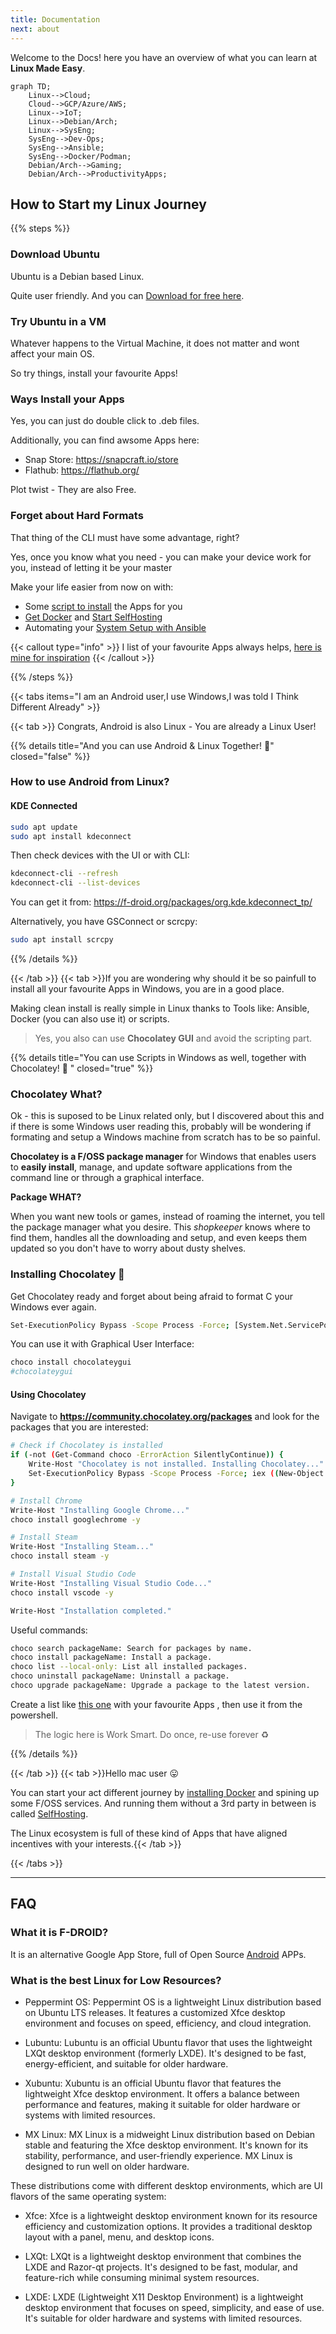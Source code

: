 ```yaml
---
title: Documentation
next: about
---
```


Welcome to the Docs! here you have an overview of what you can learn at **Linux Made Easy**.

<!-- This is a demo of the theme's documentation layout.

## Hello, World!

```go {filename="main.go"}
package main

import "fmt"

func main() {
    fmt.Println("Hello, World!")
}
``` -->


```mermaid
graph TD;
    Linux-->Cloud;
    Cloud-->GCP/Azure/AWS;
    Linux-->IoT;
    Linux-->Debian/Arch;
    Linux-->SysEng;
    SysEng-->Dev-Ops;
    SysEng-->Ansible;
    SysEng-->Docker/Podman;
    Debian/Arch-->Gaming;
    Debian/Arch-->ProductivityApps;
```

<!-- This is what you can expect in **the Linux journey**:

```mermaid
journey
    title Your User Journey as a New Linux User Adventure
    section Heard about Linux
        Excitement for Linux: 4: You
    section Getting Started
        Install Linux: 5: You
        Confusion sets in: 2: You
        Google for help: 3: You
    section The Valley of Despair
        Encounter Terminal: 2: You
        "What is sudo?": 2: You
        Stack Overflow Deep Dive: 3: You
    section Climbing the Learning Curve
        Find Linux Made Easy! (YOU are HERE): 4: You
        First successful script: 4: You
    section Triumph!
        Customized desktop: 4: You
        Proud Linux user: 5: You
        Feeling like a hacker: 3: You        
    section Next Steps
        Dreaming in code: 5: You
        Helping others with Linux: 5: You
``` -->

## How to Start my Linux Journey

{{% steps %}}

### Download Ubuntu

Ubuntu is a Debian based Linux. 

Quite user friendly. And you can [Download for free here](https://ubuntu.com/download).

<!-- <div class="mb-6">
{{< hextra/hero-button text="Get Ubuntu" link="https://ubuntu.com/download" >}}
</div> -->

### Try Ubuntu in a VM

Whatever happens to the Virtual Machine, it does not matter and wont affect your main OS.

So try things, install your favourite Apps!

### Ways Install your Apps

Yes, you can just do double click to .deb files.

Additionally, you can find awsome Apps here:

* Snap Store: <https://snapcraft.io/store>
* Flathub: <https://flathub.org/>

Plot twist - They are also Free.

### Forget about Hard Formats

That thing of the CLI must have some advantage, right?

Yes, once you know what you need - you can make your device work for you, instead of letting it be your master

Make your life easier from now on with:

* Some [script to install](https://jalcocert.github.io/Linux/docs/debian/linux_installing_apps/) the Apps for you
* [Get Docker](https://jalcocert.github.io/Linux/docs/debian/docker/) and [Start SelfHosting](https://fossengineer.com/tags/self-hosting/)
* Automating your [System Setup with Ansible](https://jalcocert.github.io/Linux/docs/linux__cloud.md/ansible/)


{{< callout type="info" >}}
I list of your favourite Apps always helps, [here is mine for inspiration](https://jalcocert.github.io/Linux/docs/nix/fav-apps/)
{{< /callout >}}

{{% /steps %}}


{{< tabs items="I am an Android user,I use Windows,I was told I Think Different Already" >}}

  {{< tab >}} 
  Congrats, Android is also Linux - You are already a Linux User!

{{% details title="And you can use Android & Linux Together! 🚀" closed="false" %}}

### How to use Android from Linux?

#### KDE Connected

```sh
sudo apt update
sudo apt install kdeconnect
```

Then check devices with the UI or with CLI:

```sh
kdeconnect-cli --refresh
kdeconnect-cli --list-devices
```

You can get it from: <https://f-droid.org/packages/org.kde.kdeconnect_tp/>

Alternatively, you have GSConnect or scrcpy:

```sh
sudo apt install scrcpy
```

{{% /details %}}

  {{< /tab >}}
  {{< tab >}}If you are wondering why should it be so painfull to install all your favourite Apps in Windows, you are in a good place.

Making clean install is really simple in Linux thanks to Tools like: Ansible, Docker (you can also use it) or scripts.

> Yes, you also can use **Chocolatey GUI** and avoid the scripting part.

{{% details title="You can use Scripts in Windows as well, together with Chocolatey! 🍫 " closed="true" %}}


### Chocolatey What?

Ok - this is suposed to be Linux related only, but I discovered about this and if there is some Windows user reading this, probably will be wondering if formating and setup a Windows machine from scratch has to be so painful.

**Chocolatey is a F/OSS package manager** for Windows that enables users to **easily install**, manage, and update software applications from the command line or through a graphical interface.

**Package WHAT?**

When you want new tools or games, instead of roaming the internet, you tell the package manager what you desire. This *shopkeeper* knows where to find them, handles all the downloading and setup, and even keeps them updated so you don't have to worry about dusty shelves. 

### Installing Chocolatey 🚀

Get Chocolatey ready and forget about being afraid to format C your Windows ever again.

```sh
Set-ExecutionPolicy Bypass -Scope Process -Force; [System.Net.ServicePointManager]::SecurityProtocol = [System.Net.ServicePointManager]::SecurityProtocol -bor 3072; iex ((New-Object System.Net.WebClient).DownloadString('https://chocolatey.org/install.ps1'))
```

You can use it with Graphical User Interface:

```sh
choco install chocolateygui
#chocolateygui
```

#### Using Chocolatey

Navigate to **<https://community.chocolatey.org/packages>** and look for the packages that you are interested:

```sh
# Check if Chocolatey is installed
if (-not (Get-Command choco -ErrorAction SilentlyContinue)) {
    Write-Host "Chocolatey is not installed. Installing Chocolatey..."
    Set-ExecutionPolicy Bypass -Scope Process -Force; iex ((New-Object System.Net.WebClient).DownloadString('https://chocolatey.org/install.ps1'))
}

# Install Chrome
Write-Host "Installing Google Chrome..."
choco install googlechrome -y

# Install Steam
Write-Host "Installing Steam..."
choco install steam -y

# Install Visual Studio Code
Write-Host "Installing Visual Studio Code..."
choco install vscode -y

Write-Host "Installation completed."
```

Useful commands:

```sh
choco search packageName: Search for packages by name.
choco install packageName: Install a package.
choco list --local-only: List all installed packages.
choco uninstall packageName: Uninstall a package.
choco upgrade packageName: Upgrade a package to the latest version.
```

Create a list like [this one](https://gist.github.com/JAlcocerT/76f22ddf886277ef2653f82898c634d8) with your favourite Apps , then use it from the powershell.

> The logic here is Work Smart. Do once, re-use forever ♻️

<!-- <script src="https://gist.github.com/JAlcocerT/76f22ddf886277ef2653f82898c634d8#file-home-server-sh"></script>

{{< gist "JAlcocerT/76f22ddf886277ef2653f82898c634d8" >}} -->

{{% /details %}}


  {{< /tab >}}
  {{< tab >}}Hello mac user 😛
  
   You can start your act different journey by [installing Docker](https://jalcocert.github.io/Linux/docs/debian/docker/) and spining up some F/OSS services. And running them without a 3rd party in between is called [SelfHosting](https://fossengineer.com/tags/self-hosting/).

   The Linux ecosystem is full of these kind of Apps that have aligned incentives with your interests.{{< /tab >}}

{{< /tabs >}}

<!-- 
## Im an Android User

Congrats, Android is also Linux - YOu are already a Linux User!

{{% details title="And you can use Android & Linux Together! 🚀" closed="true" %}}

### How to use Android from Linux?

#### KDE Connected

```sh
sudo apt update
sudo apt install kdeconnect
```

Then check devices with the UI or with CLI:

```sh
kdeconnect-cli --refresh
kdeconnect-cli --list-devices
```

You can get it from: <https://f-droid.org/packages/org.kde.kdeconnect_tp/>

Alternatively, you have GSConnect or scrcpy:

```sh
sudo apt install scrcpy
```

{{% /details %}}


## Im a Windows User (For Now)

You can start to try some Debian based Linux, like Ubuntu.

In the meantime, if you are wondering why should it be so painfull to install all your favourite Apps in Windows, you are in a good place.

Making clean install is really simple in Linux thanks to Tools like: Ansible, Docker (you can also use it) or scripts.

> Yes, you also can use **Chocolatey GUI** and avoid the scripting part.

{{% details title="You can use Scripts in Windows as well, together with Chocolatey! 🍫 " closed="true" %}}


### Chocolatey What?

Ok - this is suposed to be Linux related only, but I discovered about this and if there is some Windows user reading this, probably will be wondering if formating and setup a Windows machine from scratch has to be so painful.

**Chocolatey is a package manager** for Windows that enables users to **easily install**, manage, and update software applications from the command line or through a graphical interface.

**Package WHAT?**

When you want new tools or games, instead of roaming the internet, you tell the package manager what you desire. This *shopkeeper* knows where to find them, handles all the downloading and setup, and even keeps them updated so you don't have to worry about dusty shelves. 

### Installing Chocolatey 🚀

Get Chocolatey ready and forget about being afraid to format C your Windows ever again.

```sh
Set-ExecutionPolicy Bypass -Scope Process -Force; [System.Net.ServicePointManager]::SecurityProtocol = [System.Net.ServicePointManager]::SecurityProtocol -bor 3072; iex ((New-Object System.Net.WebClient).DownloadString('https://chocolatey.org/install.ps1'))
```

You can use it with Graphical User Interface:

```sh
choco install chocolateygui
#chocolateygui
```

#### Using Chocolatey

Navigate to **<https://community.chocolatey.org/packages>** and look for the packages that you are interested:

```sh
# Check if Chocolatey is installed
if (-not (Get-Command choco -ErrorAction SilentlyContinue)) {
    Write-Host "Chocolatey is not installed. Installing Chocolatey..."
    Set-ExecutionPolicy Bypass -Scope Process -Force; iex ((New-Object System.Net.WebClient).DownloadString('https://chocolatey.org/install.ps1'))
}

# Install Chrome
Write-Host "Installing Google Chrome..."
choco install googlechrome -y

# Install Steam
Write-Host "Installing Steam..."
choco install steam -y

# Install Visual Studio Code
Write-Host "Installing Visual Studio Code..."
choco install vscode -y

Write-Host "Installation completed."
```

Create a list like this one with your favourite Apps , then use it from the powershell.

> The logic here is Work Smart. Do once, re-use forever ♻️

<script src="https://gist.github.com/JAlcocerT/76f22ddf886277ef2653f82898c634d8"></script>

{{< gist "JAlcocerT/76f22ddf886277ef2653f82898c634d8" >}}

{{% /details %}}
 -->

--- 

## FAQ

### What it is F-DROID?

It is an alternative Google App Store, full of Open Source [Android](https://jalcocert.github.io/Linux/docs/privacy/android/) APPs.

### What is the best Linux for Low Resources?

* Peppermint OS: Peppermint OS is a lightweight Linux distribution based on Ubuntu LTS releases. It features a customized Xfce desktop environment and focuses on speed, efficiency, and cloud integration.

* Lubuntu: Lubuntu is an official Ubuntu flavor that uses the lightweight LXQt desktop environment (formerly LXDE). It's designed to be fast, energy-efficient, and suitable for older hardware.

* Xubuntu: Xubuntu is an official Ubuntu flavor that features the lightweight Xfce desktop environment. It offers a balance between performance and features, making it suitable for older hardware or systems with limited resources.

* MX Linux: MX Linux is a midweight Linux distribution based on Debian stable and featuring the Xfce desktop environment. It's known for its stability, performance, and user-friendly experience. MX Linux is designed to run well on older hardware.


These distributions come with different desktop environments, which are UI flavors of the same operating system:

* Xfce: Xfce is a lightweight desktop environment known for its resource efficiency and customization options. It provides a traditional desktop layout with a panel, menu, and desktop icons.

* LXQt: LXQt is a lightweight desktop environment that combines the LXDE and Razor-qt projects. It's designed to be fast, modular, and feature-rich while consuming minimal system resources.

* LXDE: LXDE (Lightweight X11 Desktop Environment) is a lightweight desktop environment that focuses on speed, simplicity, and ease of use. It's suitable for older hardware and systems with limited resources.